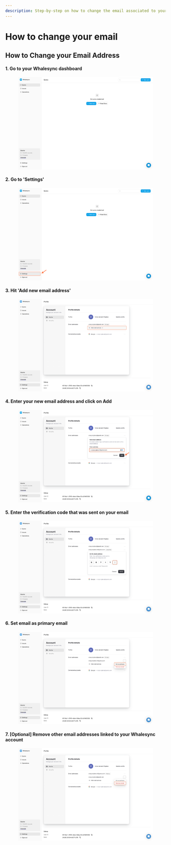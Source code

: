 ```yaml
---
description: Step-by-step on how to change the email associated to your account
---
```


# How to change your email

## How to Change your Email Address

#### 1. Go to your Whalesync dashboard

<figure><img src="../../.gitbook/assets/1eb1380a-09e7-4615-bba7-eb7f1efa295f.png" alt=""><figcaption></figcaption></figure>

#### 2. Go to 'Settings'

<figure><img src="../../.gitbook/assets/b5e0f664-efc3-49f6-8c71-8d26f62595e4.png" alt=""><figcaption></figcaption></figure>

#### 3. Hit 'Add new email address'

<figure><img src="../../.gitbook/assets/32b85305-f783-4884-a760-647d3741cb27.png" alt=""><figcaption></figcaption></figure>

#### 4. Enter your new email address and click on Add

<figure><img src="../../.gitbook/assets/6715cce1-924e-4145-87f8-87e95138361e.png" alt=""><figcaption></figcaption></figure>

#### 5. Enter the verification code that was sent on your email

<figure><img src="../../.gitbook/assets/688b440b-c053-48da-ab50-59991720f692.png" alt=""><figcaption></figcaption></figure>

#### 6. Set email as primary email

<figure><img src="../../.gitbook/assets/04a37260-1106-4da7-bd29-686bea4b360c.png" alt=""><figcaption></figcaption></figure>

#### 7. \[Optional] Remove other email addresses linked to your Whalesync account

<figure><img src="../../.gitbook/assets/21210a71-525c-4d69-9dea-3bc3da9e1e91.png" alt=""><figcaption></figcaption></figure>

